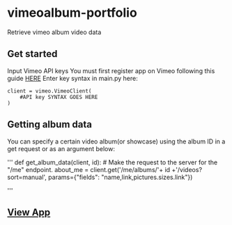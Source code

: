 # vimeoalbum-portfolio
Retrieve vimeo album video data 

## Get started
Input Vimeo API keys
You must first register app on Vimeo following this guide [HERE](https://developer.vimeo.com/api/guides/start)
Enter key syntax in main.py here:

```
client = vimeo.VimeoClient(
	#API key SYNTAX GOES HERE
)

```

## Getting album data
You can specify a certain video album(or showcase) using the album ID in a get request or as an argument below:

'''
def get_album_data(client, id):
	# Make the request to the server for the "/me" endpoint.
	about_me = client.get('/me/albums/'+ id +'/videos?sort=manual', params={"fields": "name,link,pictures.sizes.link"})

'''

## [View App](https://derekhenriquez-editor.com/)